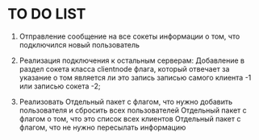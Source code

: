 # TO DO LIST

1) Отправление сообщение на все сокеты информации о том, что подключился новый пользователь 

2) Реализация подключения к остальным серверам:
Добавление в раздел сокета  класса clientnode флага, который отвечает за указание о том является ли это запись
записью самого клиента -1 или записью сокета -2;

3) Реализовать
Отдельный пакет с флагом, что нужно добавить пользователя и сбросить всех пользователей 
Отдельный пакет с флагом о том, что это список всех клиентов
Отдельный пакет с флагом, что не нужно пересылать информацию
